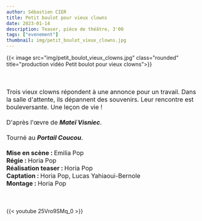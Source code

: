 ```yaml
---
author: Sébastien CIER
title: Petit boulot pour vieux clowns
date: 2023-01-14
description: Teaser, pièce de théâtre, 3'00
tags: ["evenement"]
thumbnail: img/petit_boulot_vieux_clowns.jpg
---
```


{{< image src="img/petit_boulot_vieux_clowns.jpg" class="rounded" title="production vidéo Petit boulot pour vieux clowns">}}

<p style='margin:0cm;font-size:16px;'>&nbsp;</p>
<p style='margin:0cm;font-size:16px;'>&nbsp;</p>
<p style='margin:0cm;font-size:16px;'>Trois vieux clowns r&eacute;pondent &agrave; une annonce pour un travail. Dans la salle d&apos;attente, ils d&eacute;pannent des souvenirs. Leur rencontre est bouleversante. Une le&ccedil;on de vie !</p>
<p style='margin:0cm;font-size:16px;'>&nbsp;</p>
<p style='margin:0cm;font-size:16px;'>D&apos;apr&egrave;s l&apos;&oelig;vre de <strong><em>Mate&iuml; Visniec</em></strong>.</p>
<p style='margin:0cm;font-size:16px;'>&nbsp;</p>
<p style='margin:0cm;font-size:16px;'>Tourn&eacute; au <strong><em>Portail Coucou</em></strong>.</p>
<p style='margin:0cm;font-size:16px;'>&nbsp;</p>
<p style='margin:0cm;font-size:16px;'><strong>Mise en sc&egrave;ne&nbsp;: </strong>Emilia Pop</p>
<p style='margin:0cm;font-size:16px;'><strong>R&eacute;gie&nbsp;: </strong>Horia Pop</p>
<p style='margin:0cm;font-size:16px;'><strong>R&eacute;alisation&nbsp;teaser&nbsp;: </strong>Horia Pop</p>
<p style='margin:0cm;font-size:16px;'><strong>Captation&nbsp;: </strong>Horia Pop, Lucas Yahiaoui-Bernole</p>
<p style='margin:0cm;font-size:16px;'><strong>Montage&nbsp;: </strong>Horia Pop</p>
<p style='margin:0cm;font-size:16px;'>&nbsp;</p>
<p style='margin:0cm;font-size:16px;'>&nbsp;</p>

{{< youtube 25Vro9SMq_0 >}}


